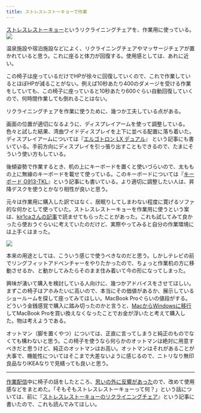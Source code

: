 ```yaml
---
title: ストレスレストーキョーで作業
---
```

[ストレスレストーキョー](https://www.amazon.co.jp/dp/B08B3NM7RW)というリクライニングチェアを、作業用に使っている。![](https://lh3.googleusercontent.com/docs/ADP-6oF4GDo8q7To09vqfblKFWapSi1jzbOgj9FIvO26iQ6ZQg1dtykDmpM99N8ZHmyUv5HWBk7eomAYytDGOFhn941yJWRh7YesCDgzWwKlS7jLccN5VMhGXlBhxgGJDvq0jtwFjof_QvndoEh9eDFCRD_1mJhYK0DapCypyPELJsy0Yp53WdFAqIUmvf-Gv3kr7nR9tBNxoIrVri-JivpyhbHyt8WmViTVrUPajbbLX5QM6z6qbgyhkZBEtamWBGiGExXtoMD2aw70-7uYEDIob5a6cqgBav8HQiHfQQ1j2xjFtDvJuuf-dqSLSj5SIzklDRNJ8SEAIBx5dlZoXvJoL4Ix_c1D8d8F_0KAIfu1Gw_BfyV1BgssHN96flCUt9-aZiyshSzlWiJZmP8XzzNdNKvEzTeyMVTNZ8dc9o0-OXldS1Ks11li-SpLvspmlfFO-oR6ovDvfRd9scChYU1_5W34jiMOx4U6Ze9hHNo0JWepH6U7iulmeaQ9FcX9XT6vznfnzewZJKbyakz8aAt0v0t_itTpJHxAQabQKu0BqgHbdGZZl8xxscbxuBMAutXjkSDKE5WsYyVTlWGMCUopAbZp9N9cNJI8uzy5_Gbtpi9DmaZpxGvioucJvg98mYko_MbzD33uZTfePUDcxaLnnfnSBV29x0l7gvl3HFib3Pk8tcvCaG7GfVfyGRwmTPE1rD-JpGI5lxILOqO0wG-zHeqnkfPucu-a10wFOxeLkXljV8ssx0zwdPZwcLMwfhxfVmX2RIdLLRYbK6mVnOptx5IMHuikHR6QhMDlWsmM-5SBOWMeAqEPn-1ADP9ES9_c298OmA2Kphb4ccFuI15N9IAUhDkIDkYrwC1J1Rew9DbdsqSU2BXaxA-Z-cox9HxzWVTfHPxCERVNnIaA2Iq3I0FBqpkwM1BfxktnfwbndlOFtijwJxFdqG9afTbrM4I9SDcsiFeTFlQ6c0vo3tPYIT5dJBCDbOlxzYAihcAQKgabByfqTlIpwqQs9BMKk8WDbmQE5A_M-RbcxHc7k7Ww9o39hg2OjqY3GgbO2qnV6XCshC88d8E2kzylwMeIFeGzjXYZsbh1hOkWAJjOkx5fri6vZ05v2IOSYqwBtJxNy5b2Jvkwm9Kv3vaMolBdBvG7cRj1eQI8XqctCYXMd9C19F--4ljStZ5mntN554cvQIvdew0WrErGP4GO5Vyr3Cnj8iSDaHUrCGpkGGu43dKEkZvLFrEDguvThWjyIGeL9dqvc6MU)

温泉施設や宿泊施設などによく、リクライニングチェアやマッサージチェアが置かれていると思う。これに座ると体力が回復する。使用感としては、あれに近い。

この椅子は座っているだけでHPが徐々に回復していくので、これで作業しているとほぼHPが減ることがない。例えば10秒あたり400のダメージを受ける作業をしていても、この椅子に座っていると10秒あたり600ぐらい自動回復していくので、何時間作業しても倒れることはない。

リクライニングチェアを作業に使うために、幾つか工夫している点がある。

画面の位置が適切になるように、ディスプレイアームを使って調整している。色々と試した結果、湾曲ワイドディスプレイを上下に並べる配置に落ち着いた。ディスプレイアームについては『[エルゴトロン LX デュアル](https://r7kamura.com/articles/2021-02-27-ergotron-lx-dual)』 という記事にも書いている。手前方向にディスプレイを引っ張り出すこともできるので、たまにそういう使い方もしている。

後傾姿勢で作業するとき、机の上にキーボードを置くと使いづらいので、太ももの上に無線のキーボードを載せて使っている。このキーボードについては『[キーボード G913-TKL](https://r7kamura.com/articles/2020-10-21-keyboard-g913-tkl)』という記事にも書いている。より適切に調整したい人は、昇降デスクを使うとかなり相性が良いと思う。

元々は作業用に購入した訳ではなく、居眠りしてしまわない程度に寛げるソファ的な何かとして使っていた。ストレスレストーキョーを作業用に使うという案は、[kir1caさんの記事](https://gadget-shot.com/53119)で読ませてもらったことがあった。これも試してみて良かったら使おうぐらいに考えていたのだけど、実際やってみると自分の作業環境には上手くはまった。

![](https://lh3.googleusercontent.com/docs/ADP-6oGpXRxxNeOfK-VwrwaRGs8K8IJ10NrSe3iiAYW1IW1q8rpwoUbrQXg0Qi_yvgG02IIhFnOsUmOp0L3U5DELvQINCsvpDeAcb2QbeKSjj8nmEn0DJSXXIQ-OweRN0jrQQGFbVadpBdvgc30Vv2biGd9A28LIVvnKu1xgIm-Iiluo08fWKJEMO32b6c30ozLIrp15DM3XtbdViMXW4KbhI3E3FhGnhLtjT_-9cWRI64GeSQ3lW3nzyZ6FzLopD7yVFob51lPijSdWBXk4f1xA0KNXMXFii0l9-11naW6jyEI8N5AIXDym9GxBoeypGlNtQL0v-BWCPPCuwlEizEHl0UGFUs7hN1njiE-Sv4niS_AoYUscdIcthbSh7MGbaz_6MgQ04J_2xtJlG8dIq2UW-YR-oxd6Sg1Zw6wKWIXHKTE6v-VIKld_uFGfB2Iq9JMFZxSRKhF_vVJpF3qK9mlGO97fROpYlhjZb1IwEuWW9VvLT-l80upEcpAzOw-nGc_fmwFBym_6tOv-3qYpsN3ZwdR9JLE9nMVjmFHMrnBGkw_ktFFXs8wk4ryKiNlc65O3LR9S_4Xn01LJKHuXM5J408PqYLVgD0eG5lKBwcVRbLwy8QKuM15odQuGQno-cffGOxM016puc1I9T5bplmx-bEgqpJUsP-utADplFDhGNxgffsXoNVmDImDJivrq7Q0LYsJOA9HjmXB4JBNN4Bhx3AIaT7PQgk2bVs37g_ew-RmeGuqwUy2vJfCUbmpR3c-u1LZj3SE56z3iVhQ4nKqVCe0ymkCX3naFMdhBHuHvg3EHdY8euKNGZh4tEPTcwuy3GgIItQwJr4QXdZiSOJf_FrUV8kcVMWQr02XLpJpsRVCXzxAHKy98Xv_Xw_XR3z3rAQ5GJmQL2o2QxbImhWrQZnS6HEod13J_dZ2A3dncnp2HceocluQ0v9t-JWU8WAJ1x77yfpz6-PWQv60fknZPuNxgZAY7O6kfM6uEpIDCwN70s7ZAKSGsWwZwTcsp5UTe5sg57S_5Ikvl48kT49FMn-wTFlimslVvmblsSj0TGXkiKu8sZ-DLpXm4fjuZC7kUAqT0YlvRH7DuJ_nyEVHOGt4Yj2WsHSkfKNAyAiR-s9ukWqK6n6YSG32spKL-HeewbE1HWXY8qhfuh-oqpFnKHfWvSe59MWmWy3PbqzMVk30vPooDuMMnekETTj9u310N9RKSihe4F-iATAWBmlFpRwYjyfij2fnJFVfMBimP3nts_bTu)

本来の用途としては、こういう感じで使うべきなのだと思う。しかしテレビの前でリングフィットアドベンチャーをやりたかったので、ちょっと作業机の方に移動させるか、と動かしてみたらそのまま住み着いて今の形になってしまった。

興味が湧いて購入を検討している人向けに、幾つかアドバイスをさせてほしい。まずこの椅子はアホみたいに高いので、本当にその価値があるか、展示しているショールームを探して座ってみてほしい。MacBook Proぐらいの値段がする。どういう金銭感覚で購入に踏み切ったのかと言うと、[MacからWindowsに移行](https://r7kamura.com/articles/2020-10-04-windows-revolution)してMacBook Proを買い換えなくなったことでお金が浮いたと考えて購入した。物は考えようである。

オットマン（脚を置くやつ）については、正直に言ってしまうと純正のものでなくても構わないと思う。この椅子を使うなら何らかのオットマンは絶対に用意すべきだと思うけど、純正のオットマンはお高い。オットマンはそれがあることが大事で、機能性についてはそこまで大差ないように感じるので、ニトリなり無印良品なりIKEAなりで見繕っても良いと思う。

* * *

[作業配信](https://www.youtube.com/channel/UC5s-KpSDGzxWPWNv94PnJHw)中に椅子の話をしたところ、[思いの外に反響があった](https://scrapbox.io/miyaoka/%E6%97%A5%E5%A0%B12022-05-03)ので、改めて使用感などをまとめた。「そもそもストレスレストーキョーって何？」という話については、前に『[ストレスレストーキョーのリクライニングチェア](https://r7kamura.com/articles/2021-10-22-stressless-tokyo)』という記事に書いたので、これも読んでみてほしい。
